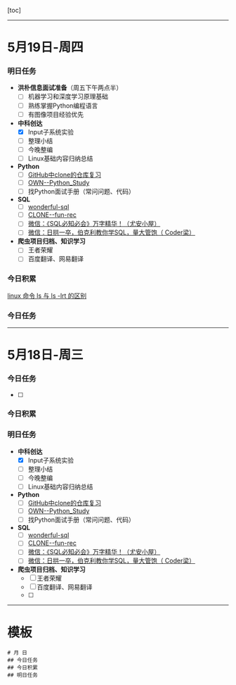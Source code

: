 [toc]



---
# 5月19日-周四
### 明日任务
- **洪朴信息面试准备**（周五下午两点半）
  - [ ] 机器学习和深度学习原理基础
  - [ ] 熟练掌握Python编程语言
  - [ ] 有图像项目经验优先

- **中科创达**
  - [x] Input子系统实验
  - [ ] 整理小结
  - [ ] 今晚整编
  - [ ] Linux基础内容归纳总结

- **Python**
  - [ ] [GitHub中clone的仓库复习](https://github.com/CyclingPeach/CLONE--learn-python-the-smart-way)
  - [ ] [OWN--Python_Study](https://github.com/CyclingPeach/OWN--Python_Study/tree/main/01_%E5%9F%BA%E7%A1%80/Runoob)
  - [ ] 找Python面试手册（常问问题、代码）

- **SQL**
  - [ ] [wonderful-sql](https://github.com/CyclingPeach/wonderful-sql)
  - [ ] [CLONE--fun-rec](https://github.com/CyclingPeach/CLONE--fun-rec)
  - [ ] [微信：《SQL必知必会》万字精华！（尤安小屋）
](https://mp.weixin.qq.com/s/QsrxgU5J1FDOpHcbgvNauA)
  - [ ] [微信：日拱一卒，伯克利教你学SQL，量大管饱（ Coder梁）](https://mp.weixin.qq.com/s/NdnLqqJUjhA3dnjqqMaplQ)

- **爬虫项目归档、知识学习**
  - [ ] 王者荣耀
  - [ ] 百度翻译、网易翻译
### 今日积累

[linux 命令 ls 与 ls -lrt 的区别](https://blog.csdn.net/u011675334/article/details/102573910)

### 今日任务


---

# 5月18日-周三
### 今日任务
- [ ] 

### 今日积累

### 明日任务
- **中科创达**
  - [x] Input子系统实验
  - [ ] 整理小结
  - [ ] 今晚整编
  - [ ] Linux基础内容归纳总结

- **Python**
  - [ ] [GitHub中clone的仓库复习](https://github.com/CyclingPeach/CLONE--learn-python-the-smart-way)
  - [ ] [OWN--Python_Study](https://github.com/CyclingPeach/OWN--Python_Study/tree/main/01_%E5%9F%BA%E7%A1%80/Runoob)
  - [ ] 找Python面试手册（常问问题、代码）

- **SQL**
  - [ ] [wonderful-sql](https://github.com/CyclingPeach/wonderful-sql)
  - [ ] [CLONE--fun-rec](https://github.com/CyclingPeach/CLONE--fun-rec)
  - [ ] [微信：《SQL必知必会》万字精华！（尤安小屋）
](https://mp.weixin.qq.com/s/QsrxgU5J1FDOpHcbgvNauA)
  - [ ] [微信：日拱一卒，伯克利教你学SQL，量大管饱（ Coder梁）](https://mp.weixin.qq.com/s/NdnLqqJUjhA3dnjqqMaplQ)

- **爬虫项目归档、知识学习**
  - [ ] 王者荣耀
  - [ ] 百度翻译、网易翻译
  - [ ] 
  
---


# 模板

```
# 月 日
## 今日任务
## 今日积累
## 明日任务
```